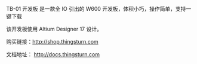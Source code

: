 TB-01 开发板 是一款全 IO 引出的 W600 开发板，体积小巧，操作简单，支持一键下载

该开发板使用 Altium Designer 17 设计。

购买链接：http://shop.thingsturn.com

文档地址： http://docs.thingsturn.com
